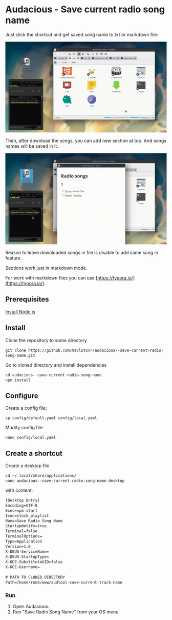 # Audacious - Save current radio song name

Just click the shortcut and get saved song name to txt or markdown file:

![](demo1.gif)

Then, after download the songs, you can add new section at top. And songs names will be saved in it.

![](demo2.gif)

Reason to leave downloaded songs in file is disable to add same song in feature.

Sections work just in markdown mode.

For work with markdown files you can use [https://typora.io/](https://typora.io/).

## Prerequisites

[Install Node.js](https://nodejs.org/en/download/package-manager/#debian-and-ubuntu-based-linux-distributions-enterprise-linux-fedora-and-snap-packages)

## Install

Clone the repository to some directory

```shell
git clone https://github.com/mavlutovr/audacious--save-current-radio-song-name.git
```

Go to cloned directory and install dependencies

```shell
cd audacious--save-current-radio-song-name
npm install
```

## Configure

Create a config file;

```shell
cp config/default.yaml config/local.yaml
```

Modify config file:

```shell
nano config/local.yaml
```

## Create a shortcut

Create a desktop file

```shell
cd ~/.local/share/applications/
nano audacious--save-current-radio-song-name.desktop
```

with content:

```shell
[Desktop Entry]
Encoding=UTF-8
Exec=npm start
Icon=stock_playlist
Name=Save Radio Song Name
StartupNotify=true
Terminal=false
TerminalOptions=
Type=Application
Version=1.0
X-DBUS-ServiceName=
X-DBUS-StartupType=
X-KDE-SubstituteUID=false
X-KDE-Username=

# PATH TO CLONED DIRECTORY
Path=/home/roma/www/audtool-save-current-track-name
```



### Run

1. Open Audacious.
2. Run "Save Radio Song Name" from your OS menu.